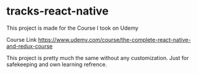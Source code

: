 # tracks-react-native
This project is made for the Course I took on Udemy

Course Link
https://www.udemy.com/course/the-complete-react-native-and-redux-course

This project is pretty much the same without any customization.
Just for safekeeping and own learning refrence.
